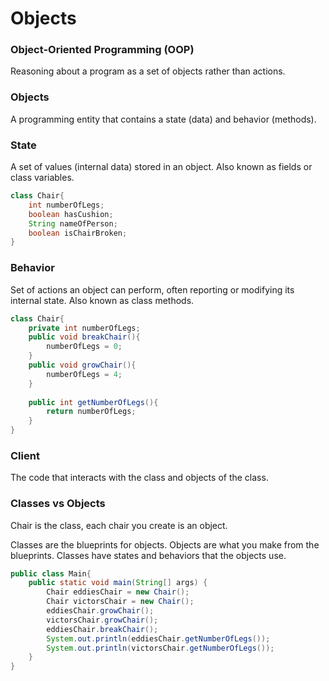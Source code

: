 # Objects

### Object-Oriented Programming (OOP)

Reasoning about a program as a set of objects rather than actions.

### Objects

A programming entity that contains a state (data) and behavior (methods).

### State

A set of values (internal data) stored in an object.
Also known as fields or class variables.

```java
class Chair{
    int numberOfLegs;
    boolean hasCushion;
    String nameOfPerson;
    boolean isChairBroken;
}
```

### Behavior

Set of actions an object can perform, often reporting or modifying its internal state.
Also known as class methods.

```java
class Chair{
    private int numberOfLegs;
    public void breakChair(){
        numberOfLegs = 0;
    }
    public void growChair(){
        numberOfLegs = 4;
    }
    
    public int getNumberOfLegs(){
        return numberOfLegs;
    }
}
```

### Client

The code that interacts with the class and objects of the class.

### Classes vs Objects

Chair is the class, each chair you create is an object. 

Classes are the blueprints for objects. Objects are what you make from the blueprints.
Classes have states and behaviors that the objects use.

```java
public class Main{
    public static void main(String[] args) {
        Chair eddiesChair = new Chair();
        Chair victorsChair = new Chair();
        eddiesChair.growChair();
        victorsChair.growChair();
        eddiesChair.breakChair();
        System.out.println(eddiesChair.getNumberOfLegs());
        System.out.println(victorsChair.getNumberOfLegs());
    }
}
```

